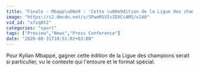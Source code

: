 ```yaml
---
title: "Finale - Mbapp\u00e9 : 'Cette \u00e9dition de la Ligue des champions va rester dans l'histoire'"
image: "https://s2.dmcdn.net/v/SPweM1VIcIDXCcAMS/x240"
vid_id: "x7vq8t2"
categories: "sport"
tags: ["Preview","News","Press Conference"]
date: "2020-08-31T10:51:02+03:00"
---
```

Pour Kylian Mbappé, gagner cette édition de la Ligue des champions serait si particulier, vu le contexte qui l'entoure et le format spécial.

